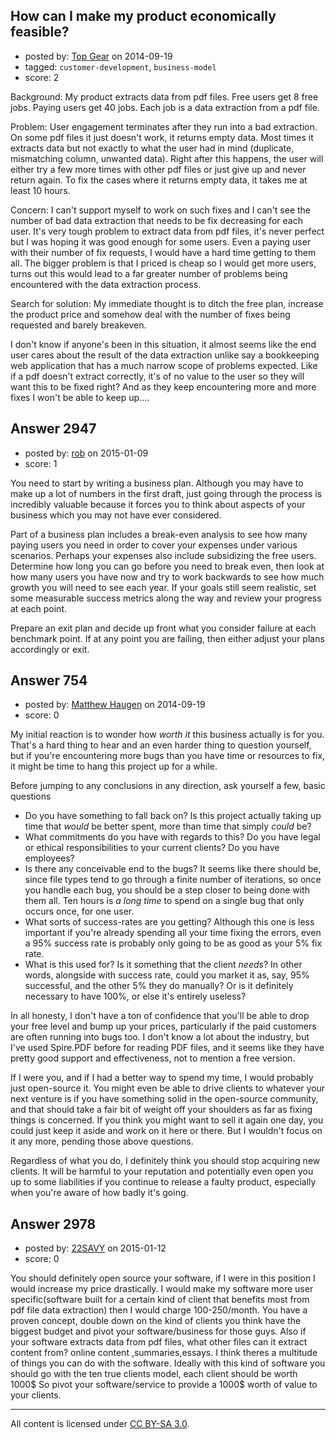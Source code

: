 ## How can I make my product economically feasible?

- posted by: [Top Gear](https://stackexchange.com/users/4690596/top-gear) on 2014-09-19
- tagged: `customer-development`, `business-model`
- score: 2

Background: My product extracts data from pdf files. Free users get 8 free jobs. Paying users get 40 jobs. Each job is a data extraction from a pdf file.

Problem: User engagement terminates after they run into a bad extraction. On some pdf files it just doesn't work, it returns empty data. Most times it extracts data but not exactly to what the user had in mind (duplicate, mismatching column, unwanted data). Right after this happens, the user will either try a few more times with other pdf files or just give up and never return again. To fix the cases where it returns empty data, it takes me at least 10 hours. 

Concern: I can't support myself to work on such fixes and I can't see the number of bad data extraction that needs to be fix decreasing for each user. It's very tough problem to extract data from pdf files, it's never perfect but I was hoping it was good enough for some users. Even a paying user with their number of fix requests, I would have a hard time getting to them all. The bigger problem is that I priced is cheap so I would get more users, turns out this would lead to a far greater number of problems being encountered with the data extraction process.

Search for solution: My immediate thought is to ditch the free plan, increase the product price and somehow deal with the number of fixes being requested and barely breakeven. 

I don't know if anyone's been in this situation, it almost seems like the end user cares about the result of the data extraction unlike say a bookkeeping web application that has a much narrow scope of problems expected. Like if a pdf doesn't extract correctly, it's of no value to the user so they will want this to be fixed right? And as they keep encountering more and more fixes I won't be able to keep up....


## Answer 2947

- posted by: [rob](https://stackexchange.com/users/19190/rob) on 2015-01-09
- score: 1

You need to start by writing a business plan. Although you may have to make up a lot of numbers in the first draft, just going through the process is incredibly valuable because it forces you to think about aspects of your business which you may not have ever considered.

Part of a business plan includes a break-even analysis to see how many paying users you need in order to cover your expenses under various scenarios. Perhaps your expenses also include subsidizing the free users. Determine how long you can go before you need to break even, then look at how many users you have now and try to work backwards to see how much growth you will need to see each year. If your goals still seem realistic, set some measurable success metrics along the way and review your progress at each point.

Prepare an exit plan and decide up front what you consider failure at each benchmark point.  If at any point you are failing, then either adjust your plans accordingly or exit.



## Answer 754

- posted by: [Matthew Haugen](https://stackexchange.com/users/1325646/matthew-haugen) on 2014-09-19
- score: 0

My initial reaction is to wonder how *worth it* this business actually is for you. That's a hard thing to hear and an even harder thing to question yourself, but if you're encountering more bugs than you have time or resources to fix, it might be time to hang this project up for a while.

Before jumping to any conclusions in any direction, ask yourself a few, basic questions

 - Do you have something to fall back on? Is this project actually taking up time that *would* be better spent, more than time that simply *could* be?
 - What commitments do you have with regards to this? Do you have legal or ethical responsibilities to your current clients? Do you have employees?
 - Is there any conceivable end to the bugs? It seems like there should be, since file types tend to go through a finite number of iterations, so once you handle each bug, you should be a step closer to being done with them all. Ten hours is *a long time* to spend on a single bug that only occurs once, for one user.
 - What sorts of success-rates are you getting? Although this one is less important if you're already spending all your time fixing the errors, even a 95% success rate is probably only going to be as good as your 5% fix rate.
 - What is this used for? Is it something that the client *needs*? In other words, alongside with success rate, could you market it as, say, 95% successful, and the other 5% they do manually? Or is it definitely necessary to have 100%, or else it's entirely useless?

In all honesty, I don't have a ton of confidence that you'll be able to drop your free level and bump up your prices, particularly if the paid customers are often running into bugs too. I don't know a lot about the industry, but I've used Spire.PDF before for reading PDF files, and it seems like they have pretty good support and effectiveness, not to mention a free version.

If I were you, and if I had a better way to spend my time, I would probably just open-source it. You might even be able to drive clients to whatever your next venture is if you have something solid in the open-source community, and that should take a fair bit of weight off your shoulders as far as fixing things is concerned. If you think you might want to sell it again one day, you could just keep it aside and work on it here or there. But I wouldn't focus on it any more, pending those above questions.

Regardless of what you do, I definitely think you should stop acquiring new clients. It will be harmful to your reputation and potentially even open you up to some liabilities if you continue to release a faulty product, especially when you're aware of how badly it's going.


## Answer 2978

- posted by: [22SAVY](https://stackexchange.com/users/5612597/22savy) on 2015-01-12
- score: 0

You should definitely open source your software, if I were in this position I would increase my price drastically. I would make my software more user specific(software built for a certain kind of client that benefits most from pdf file data extraction) then I would charge 100-250/month. You have a proven concept, double down on the kind of clients you think have the biggest budget and pivot your software/business for those guys. Also if your software extracts data from pdf files, what other files can it extract content from? online content ,summaries,essays. I think theres a multitude of things you can do with the software. Ideally with this kind of software you should go with the ten true clients model, each client should be worth 1000$ So pivot your software/service to provide a 1000$ worth of value to your clients. 



---

All content is licensed under [CC BY-SA 3.0](https://creativecommons.org/licenses/by-sa/3.0/).
